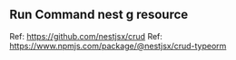 ## Run Command nest g resource

Ref: https://github.com/nestjsx/crud
Ref: https://www.npmjs.com/package/@nestjsx/crud-typeorm
